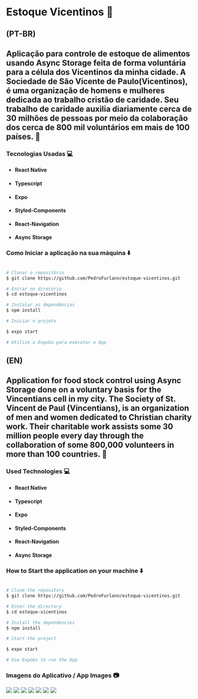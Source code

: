 # Estoque Vicentinos :cut_of_meat:  

## (PT-BR) 

## Aplicação para controle de estoque de alimentos usando Async Storage feita de forma voluntária para a célula dos Vicentinos da minha cidade. A Sociedade de São Vicente de Paulo(Vicentinos), é uma organização de homens e mulheres dedicada ao trabalho cristão de caridade. Seu trabalho de caridade auxilia diariamente cerca de 30 milhões de pessoas por meio da colaboração dos cerca de 800 mil voluntários em mais de 100 países. :bookmark_tabs:

### Tecnologias Usadas :computer:

- ####  React Native
- ####  Typescript
- ####  Expo
- ####  Styled-Components
- ####  React-Navigation
- ####  Async Storage

### Como Iniciar a aplicação na sua máquina :arrow_down:

```bash

# Clonar o repositório
$ git clone https://github.com/PedroFurlann/estoque-vicentinos.git

# Entrar no diretório
$ cd estoque-vicentinos

# Instalar as dependências
$ npm install

# Iniciar o projeto

$ expo start

# Utilize o ExpoGo para executar o App

```

## (EN) 

## Application for food stock control using Async Storage done on a voluntary basis for the Vincentians cell in my city. The Society of St. Vincent de Paul (Vincentians), is an organization of men and women dedicated to Christian charity work. Their charitable work assists some 30 million people every day through the collaboration of some 800,000 volunteers in more than 100 countries. :bookmark_tabs:

### Used Technologies :computer:

- ####  React Native
- ####  Typescript
- ####  Expo
- ####  Styled-Components
- ####  React-Navigation
- ####  Async Storage

### How to Start the application on your machine :arrow_down:

```bash

# Clone the repository
$ git clone https://github.com/PedroFurlann/estoque-vicentinos.git

# Enter the directory
$ cd estoque-vicentinos

# Install the dependencies
$ npm install

# Start the project

$ expo start

# Use ExpoGo to run the App

```

### Imagens do Aplicativo / App Images :camera:

  <img src="https://raw.githubusercontent.com/PedroFurlann/ignite-teams/main/src/assets/teams1.png" />

  <img src="https://raw.githubusercontent.com/PedroFurlann/ignite-teams/main/src/assets/teams2.png" />

  <img src="https://raw.githubusercontent.com/PedroFurlann/ignite-teams/main/src/assets/teams3.png" />

  <img src="https://raw.githubusercontent.com/PedroFurlann/ignite-teams/main/src/assets/teams4.png" />

  <img src="https://raw.githubusercontent.com/PedroFurlann/ignite-teams/main/src/assets/teams5.png" />

  <img src="https://raw.githubusercontent.com/PedroFurlann/ignite-teams/main/src/assets/teams6.png" />

  <img src="https://raw.githubusercontent.com/PedroFurlann/ignite-teams/main/src/assets/teams7.png" />